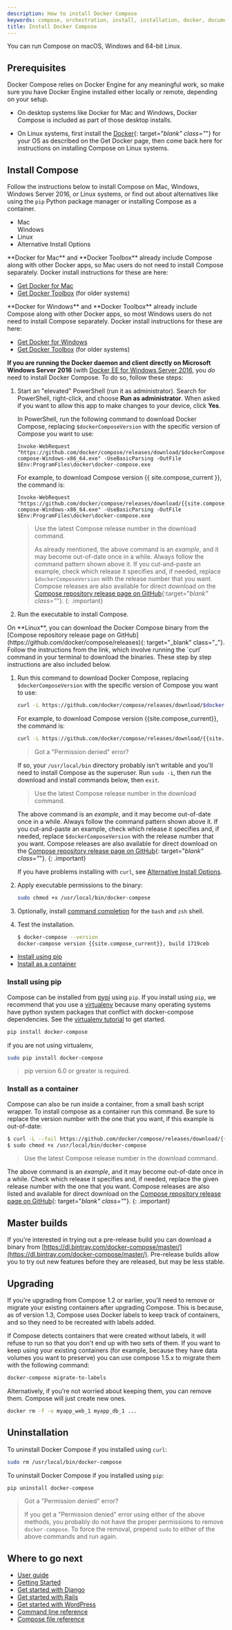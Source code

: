 ```yaml
---
description: How to install Docker Compose
keywords: compose, orchestration, install, installation, docker, documentation
title: Install Docker Compose
---
```


You can run Compose on macOS, Windows and 64-bit Linux.

## Prerequisites

Docker Compose relies on Docker Engine for any meaningful work, so make sure you
have Docker Engine installed either locally or remote, depending on your setup.

- On desktop systems like Docker for Mac and Windows, Docker Compose is
included as part of those desktop installs.

- On Linux systems, first install the
[Docker](/engine/installation/index.md#server){: target="_blank" class="_"}
for your OS as described on the Get Docker page, then come back here for
instructions on installing Compose on
Linux systems.

## Install Compose

Follow the instructions below to install Compose on Mac, Windows, Windows Server
2016, or Linux systems, or find out about alternatives like using the `pip`
Python package manager or installing Compose as a container.

<ul class="nav nav-tabs">
  <li class="active"><a data-toggle="tab" data-target="#mac">Mac</a></li>
  <a data-toggle="tab" data-target="#win">Windows</a></li>
  <li><a data-toggle="tab" data-target="#linux">Linux</a></li>
  <li><a data-toggle="tab" data-target="#alternatives">Alternative Install Options</a></li>
</ul>
<div class="tab-content">
<div id="mac" class="tab-pane fade in active"  markdown="1">
**Docker for Mac** and **Docker Toolbox** already include Compose along
with other Docker apps, so Mac users do not need to install Compose separately.
Docker install instructions for these are here:

* [Get Docker for Mac](/docker-for-mac/install.md)
* [Get Docker Toolbox](/toolbox/overview.md) (for older systems)
</div>
<div id="win" class="tab-pane fade in active"  markdown="1">
**Docker for Windows** and **Docker Toolbox** already include Compose
along with other Docker apps, so most Windows users do not need to
install Compose separately. Docker install instructions for these are here:

* [Get Docker for Windows](/docker-for-windows/install.md)
* [Get Docker Toolbox](/toolbox/overview.md) (for older systems)

**If you are running the Docker daemon and client directly on Microsoft
Windows Server 2016** (with [Docker EE for Windows Server 2016](/engine/installation/windows/docker-ee.md), you _do_ need to install
Docker Compose. To do so, follow these steps:

1.  Start an "elevated" PowerShell (run it as administrator).
    Search for PowerShell, right-click, and choose
    **Run as administrator**. When asked if you want to allow this app
    to make changes to your device, click **Yes**.

    In PowerShell, run the following command to download
    Docker Compose, replacing `$dockerComposeVersion` with the specific
    version of Compose you want to use:

    ```none
    Invoke-WebRequest "https://github.com/docker/compose/releases/download/$dockerComposeVersion/docker-compose-Windows-x86_64.exe" -UseBasicParsing -OutFile $Env:ProgramFiles\docker\docker-compose.exe
    ```

    For example, to download Compose version {{ site.compose_current }},
    the command is:

    ```none
    Invoke-WebRequest "https://github.com/docker/compose/releases/download/{{site.compose_current}}/docker-compose-Windows-x86_64.exe" -UseBasicParsing -OutFile $Env:ProgramFiles\docker\docker-compose.exe
    ```
    >  Use the latest Compose release number in the download command.
    >
    > As already mentioned, the above command is an _example_, and
    it may become out-of-date once in a while. Always follow the
    command pattern shown above it. If you cut-and-paste an example,
    check which release it specifies and, if needed,
    replace `$dockerComposeVersion` with the release number that
    you want. Compose releases are also available for direct download
    on the [Compose repository release page on GitHub](https://github.com/docker/compose/releases){:target="_blank" class="_"}.
    {: .important}

3.  Run the executable to install Compose.
</div>
<div id="linux" class="tab-pane fade"  markdown="1">
On **Linux**, you can download the Docker Compose binary from the [Compose
repository release page on GitHub](https://github.com/docker/compose/releases){:
target="_blank" class="_"}. Follow the instructions from the link, which involve
running the `curl` command in your terminal to download the binaries. These step
by step instructions are also included below.

1.  Run this command to download Docker Compose, replacing
`$dockerComposeVersion` with the specific version of Compose you want to use:

    ```bash
    curl -L https://github.com/docker/compose/releases/download/$dockerComposeVersion/docker-compose-`uname -s`-`uname -m` > /usr/local/bin/docker-compose
    ```

    For example, to download Compose version {{site.compose_current}}, the command
    is:

    ```bash
    curl -L https://github.com/docker/compose/releases/download/{{site.compose_current}}/docker-compose-`uname -s`-`uname -m` > /usr/local/bin/docker-compose
    ```

    >  Got a "Permission denied" error?
    >
    If so, your `/usr/local/bin` directory probably isn't writable and
    you'll need to install Compose as the superuser. Run `sudo -i`, then
    run the download and install commands below, then `exit`.

    > Use the latest Compose release number in the download command.
    >
    The above command is an _example_, and it may become out-of-date once
    in a while. Always follow the command pattern shown above it. If
    you cut-and-paste an example, check which release it specifies and,
    if needed, replace `$dockerComposeVersion` with the release number that
    you want. Compose releases are also available for direct download on
    the [Compose repository release page on GitHub](https://github.com/docker/compose/releases){: target="_blank"
    class="_"}.
    {: .important}

    If you have problems installing with `curl`, see
    [Alternative Install Options](install.md#alternative-install-options).

2.  Apply executable permissions to the binary:

    ```bash
    sudo chmod +x /usr/local/bin/docker-compose
    ```

3.  Optionally, install [command completion](completion.md) for the
    `bash` and `zsh` shell.

4.  Test the installation.

    ```bash
    $ docker-compose --version
    docker-compose version {{site.compose_current}}, build 1719ceb
    ```  
</div>
<div id="alternatives" class="tab-pane fade"  markdown="1">

- [Install using pip](#install-using-pip)
- [Install as a container](#install-as-a-container)

### Install using pip

Compose can be installed from
[pypi](https://pypi.python.org/pypi/docker-compose) using `pip`. If you install
using `pip`, we recommend that you use a
[virtualenv](https://virtualenv.pypa.io/en/latest/) because many operating
systems have python system packages that conflict with docker-compose
dependencies. See the [virtualenv
tutorial](http://docs.python-guide.org/en/latest/dev/virtualenvs/) to get
started.

```bash
pip install docker-compose
```
if you are not using virtualenv,

```bash
sudo pip install docker-compose
```

> pip version 6.0 or greater is required.

### Install as a container

Compose can also be run inside a container, from a small bash script wrapper. To
install compose as a container run this command. Be sure to replace the version
number with the one that you want, if this example is out-of-date:

```bash
$ curl -L --fail https://github.com/docker/compose/releases/download/{{site.compose_current}}/run.sh > /usr/local/bin/docker-compose
$ sudo chmod +x /usr/local/bin/docker-compose
```

>  Use the latest Compose release number in the download command.
>
The above command is an _example_, and it may become out-of-date once in a
while. Check which release it specifies and, if needed, replace the given
release number with the one that you want. Compose releases are also listed and
available for direct download on the [Compose repository release page on
GitHub](https://github.com/docker/compose/releases){: target="_blank"
class="_"}.
{: .important}

</div>
</div>

## Master builds

If you're interested in trying out a pre-release build you can download a binary
from
[https://dl.bintray.com/docker-compose/master/](https://dl.bintray.com/docker-compose/master/).
Pre-release builds allow you to try out new features before they are released,
but may be less stable.


## Upgrading

If you're upgrading from Compose 1.2 or earlier, you'll need to remove or
migrate your existing containers after upgrading Compose. This is because, as of
version 1.3, Compose uses Docker labels to keep track of containers, and so they
need to be recreated with labels added.

If Compose detects containers that were created without labels, it will refuse
to run so that you don't end up with two sets of them. If you want to keep using
your existing containers (for example, because they have data volumes you want
to preserve) you can use compose 1.5.x to migrate them with the following
command:

```bash
docker-compose migrate-to-labels
```

Alternatively, if you're not worried about keeping them, you can remove them.
Compose will just create new ones.

```bash
docker rm -f -v myapp_web_1 myapp_db_1 ...
```

## Uninstallation

To uninstall Docker Compose if you installed using `curl`:

```bash
sudo rm /usr/local/bin/docker-compose
```

To uninstall Docker Compose if you installed using `pip`:

```bash
pip uninstall docker-compose
```

> Got a "Permission denied" error?
>
> If you get a "Permission denied" error using either of the above
> methods, you probably do not have the proper permissions to remove
> `docker-compose`. To force the removal, prepend `sudo` to either of the above
> commands and run again.


## Where to go next

- [User guide](index.md)
- [Getting Started](gettingstarted.md)
- [Get started with Django](django.md)
- [Get started with Rails](rails.md)
- [Get started with WordPress](wordpress.md)
- [Command line reference](/compose/reference/index.md)
- [Compose file reference](compose-file.md)

